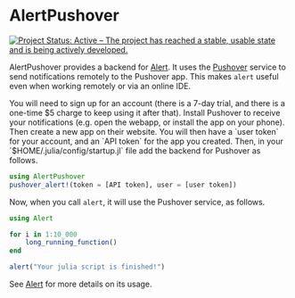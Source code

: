 # AlertPushover

[![Project Status: Active – The project has reached a stable, usable state and is being actively developed.](https://www.repostatus.org/badges/latest/active.svg)](https://www.repostatus.org/#active)

AlertPushover provides a backend for [Alert](https://github.com/haberdashPI/Alert.jl). It
uses the [Pushover](https://pushover.net) service to send notifications remotely to the
Pushover app. This makes `alert` useful even when working remotely or via an online IDE.

You will need to sign up for an account (there is a 7-day trial, and there is a one-time $5
charge to keep using it after that). Install Pushover to receive your notifications (e.g.
open the webapp, or install the app on your phone). Then create a new app on their website.
You will then have a `user token` for your account, and an `API token` for the app you
created. Then, in your `$HOME/.julia/config/startup.jl` file add the backend for Pushover as
follows.

```julia
using AlertPushover
pushover_alert!(token = [API token], user = [user token])
```

Now, when you call `alert`, it will use the Pushover service, as follows.

```julia
using Alert

for i in 1:10_000
    long_running_function()
end

alert("Your julia script is finished!")
```

See [Alert](https://github.com/haberdashPI/Alert.jl) for more details on its usage.